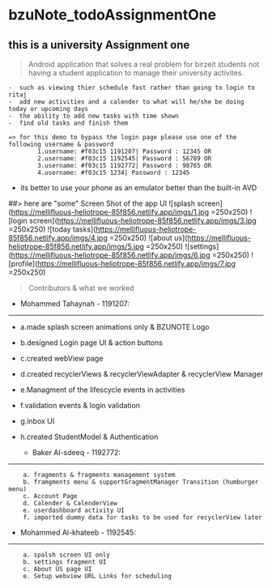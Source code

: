 # bzuNote_todoAssignmentOne
## this is a university Assignment one
>  Android application that solves a real problem for birzeit students
> not having a student application to manage their university activites.

    -  such as viewing thier schedule fast rather than going to login to ritaj
    -  add new activities and a calender to what will he/she be doing today or upcoming days 
    -  the ability to add new tasks with time shown
    -  find old tasks and finish them
    
    => for this demo to bypass the login page please use one of the following username & password
            1.username: #f03c15 1191207| Password : 12345 OR
            2.username: #f03c15 1192545| Password : 56789 OR
            3.username: #f03c15 1192772| Password : 98765 OR
            4.username: #f03c15 1234| Password : 12345 
* its better to use your phone as an emulator better than the built-in AVD

##> here are "some" Screen Shot of the app UI
![splash screen](https://mellifluous-heliotrope-85f856.netlify.app/imgs/1.jpg =250x250)
![login screen](https://mellifluous-heliotrope-85f856.netlify.app/imgs/3.jpg =250x250)
![today tasks](https://mellifluous-heliotrope-85f856.netlify.app/imgs/4.jpg =250x250)
![about us](https://mellifluous-heliotrope-85f856.netlify.app/imgs/5.jpg =250x250)
![settings](https://mellifluous-heliotrope-85f856.netlify.app/imgs/6.jpg =250x250)
![profile](https://mellifluous-heliotrope-85f856.netlify.app/imgs/7.jpg =250x250)

> Contributors & what we worked
  - Mohammed Tahaynah - 1191207:
-------------------------------------
  - a.made splash screen animations only & BZUNOTE Logo 
  - b.designed Login page UI & action buttons 
  - c.created webView page 
  - d.created recyclerViews & recyclerViewAdapter & recyclerView Manager 
  - e.Managment of the lifescycle events in activities 
  - f.validation events & login validation 
  - g.inbox UI 
  - h.created StudentModel & Authentication

    - Baker Al-sdeeq - 1192772:
  ----------------------------------------
        a. fragments & fragments management system 
        b. framgments menu & supportGragmentManager Transition (humburger menu) 
        c. Account Page
        d. Calender & CalenderView
        e. userdashboard activity UI
        f. imported dummy data for tasks to be used for recyclerView later
    
  - Mohammed Al-khateeb - 1192545:
----------------------------------
        a. spalsh screen UI only 
        b. settings fragment UI 
        c. About US page UI
        e. Setup webview URL Links for scheduling